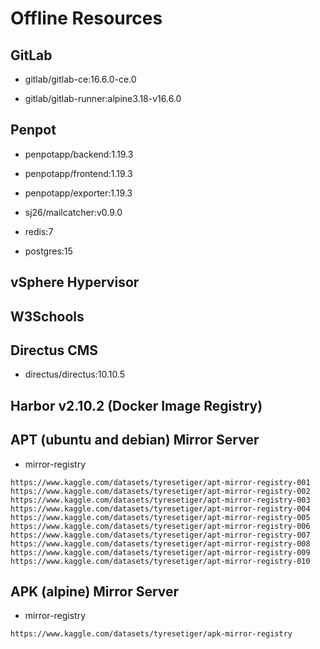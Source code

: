 # Offline Resources

## GitLab

- gitlab/gitlab-ce:16.6.0-ce.0

- gitlab/gitlab-runner:alpine3.18-v16.6.0

## Penpot

- penpotapp/backend:1.19.3

- penpotapp/frontend:1.19.3

- penpotapp/exporter:1.19.3

- sj26/mailcatcher:v0.9.0

- redis:7

- postgres:15

## vSphere Hypervisor

## W3Schools

## Directus CMS

- directus/directus:10.10.5

## Harbor v2.10.2 (Docker Image Registry)

## APT (ubuntu and debian) Mirror Server

- mirror-registry

```
https://www.kaggle.com/datasets/tyresetiger/apt-mirror-registry-001
https://www.kaggle.com/datasets/tyresetiger/apt-mirror-registry-002
https://www.kaggle.com/datasets/tyresetiger/apt-mirror-registry-003
https://www.kaggle.com/datasets/tyresetiger/apt-mirror-registry-004
https://www.kaggle.com/datasets/tyresetiger/apt-mirror-registry-005
https://www.kaggle.com/datasets/tyresetiger/apt-mirror-registry-006
https://www.kaggle.com/datasets/tyresetiger/apt-mirror-registry-007
https://www.kaggle.com/datasets/tyresetiger/apt-mirror-registry-008
https://www.kaggle.com/datasets/tyresetiger/apt-mirror-registry-009
https://www.kaggle.com/datasets/tyresetiger/apt-mirror-registry-010
```

## APK (alpine) Mirror Server

- mirror-registry

```
https://www.kaggle.com/datasets/tyresetiger/apk-mirror-registry
```
